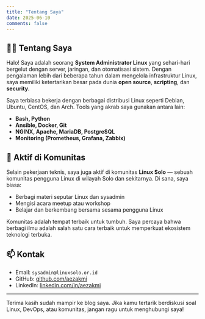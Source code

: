 ```yaml
---
title: "Tentang Saya"
date: 2025-06-10
comments: false
---
```


## 👨‍💻 Tentang Saya

Halo! Saya adalah seorang **System Administrator Linux** yang sehari-hari bergelut dengan server, jaringan, dan otomatisasi sistem. Dengan pengalaman lebih dari beberapa tahun dalam mengelola infrastruktur Linux, saya memiliki ketertarikan besar pada dunia **open source**, **scripting**, dan **security**.

Saya terbiasa bekerja dengan berbagai distribusi Linux seperti Debian, Ubuntu, CentOS, dan Arch. Tools yang akrab saya gunakan antara lain:

- **Bash, Python**
- **Ansible, Docker, Git**
- **NGINX, Apache, MariaDB, PostgreSQL**
- **Monitoring (Prometheus, Grafana, Zabbix)**

## 🤝 Aktif di Komunitas

Selain pekerjaan teknis, saya juga aktif di komunitas **Linux Solo** — sebuah komunitas pengguna Linux di wilayah Solo dan sekitarnya. Di sana, saya biasa:

- Berbagi materi seputar Linux dan sysadmin
- Mengisi acara meetup atau workshop
- Belajar dan berkembang bersama sesama pengguna Linux

Komunitas adalah tempat terbaik untuk tumbuh. Saya percaya bahwa berbagi ilmu adalah salah satu cara terbaik untuk memperkuat ekosistem teknologi terbuka.

## 📫 Kontak

- Email: `sysadmin@linuxsolo.or.id`
- GitHub: [github.com/aezakmi](https://github.com/fsociety343)
- LinkedIn: [linkedin.com/in/aezakmi](https://linkedin.com/in/aripppd)

---

Terima kasih sudah mampir ke blog saya. Jika kamu tertarik berdiskusi soal Linux, DevOps, atau komunitas, jangan ragu untuk menghubungi saya!
